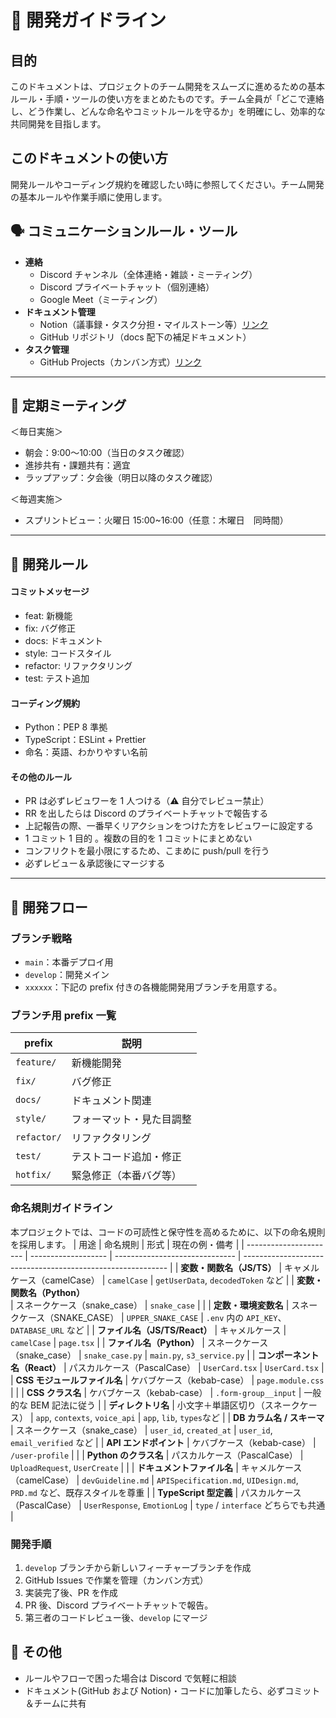 # 👷 開発ガイドライン

## 目的

このドキュメントは、プロジェクトのチーム開発をスムーズに進めるための基本ルール・手順・ツールの使い方をまとめたものです。チーム全員が「どこで連絡し、どう作業し、どんな命名やコミットルールを守るか」を明確にし、効率的な共同開発を目指します。

## このドキュメントの使い方

開発ルールやコーディング規約を確認したい時に参照してください。チーム開発の基本ルールや作業手順に使用します。

## 🗣️ コミュニケーションルール・ツール

- **連絡**
  - Discord チャンネル（全体連絡・雑談・ミーティング）
  - Discord プライベートチャット（個別連絡）
  - Google Meet（ミーティング）
- **ドキュメント管理**
  - Notion（議事録・タスク分担・マイルストーン等）[リンク](https://www.notion.so/ms-engineer/TeamB-23c8f7a036288041a541ce30344b295c)
  - GitHub リポジトリ（docs 配下の補足ドキュメント）
- **タスク管理**
  - GitHub Projects（カンバン方式）[リンク](https://github.com/orgs/ms-engineer-bc25-06/projects/21)

---

## 📅 定期ミーティング

＜毎日実施＞

- 朝会：9:00〜10:00（当日のタスク確認）
- 進捗共有・課題共有：適宜
- ラップアップ：夕会後（明日以降のタスク確認）

＜毎週実施＞

- スプリントビュー：火曜日 15:00~16:00（任意：木曜日　同時間）

---

## 📝 開発ルール

#### コミットメッセージ

- feat: 新機能
- fix: バグ修正
- docs: ドキュメント
- style: コードスタイル
- refactor: リファクタリング
- test: テスト追加

#### コーディング規約

<!-- TODO: これから整備 -->

- Python：PEP 8 準拠
- TypeScript：ESLint + Prettier
- 命名：英語、わかりやすい名前

#### その他のルール

- PR は必ずレビュワーを 1 人つける（⚠️ 自分でレビュー禁止）
- RR を出したらは Discord のプライベートチャットで報告する
- 上記報告の際、一番早くリアクションをつけた方をレビュワーに設定する
- 1 コミット 1 目的
  。複数の目的を 1 コミットにまとめない
- コンフリクトを最小限にするため、こまめに push/pull を行う
- 必ずレビュー＆承認後にマージする

---

## 🎯 開発フロー

### ブランチ戦略

- `main`：本番デプロイ用
- `develop`：開発メイン
- `xxxxxx`：下記の prefix 付きの各機能開発用ブランチを用意する。

### ブランチ用 prefix 一覧

| prefix      | 説明                     |
| ----------- | ------------------------ |
| `feature/`  | 新機能開発               |
| `fix/`      | バグ修正                 |
| `docs/`     | ドキュメント関連         |
| `style/`    | フォーマット・見た目調整 |
| `refactor/` | リファクタリング         |
| `test/`     | テストコード追加・修正   |
| `hotfix/`   | 緊急修正（本番バグ等）   |

### 命名規則ガイドライン

本プロジェクトでは、コードの可読性と保守性を高めるために、以下の命名規則を採用します。
| 用途 | 命名規則 | 形式 | 現在の例・備考 |
| ---------------------- | ------------------- | ------------------------------ | ----------------------------------------------------------- |
| **変数・関数名（JS/TS）** | キャメルケース（camelCase） | `camelCase` | `getUserData`, `decodedToken` など |
| **変数・関数名（Python）**<br> | スネークケース（snake_case） | `snake_case` | |
| **定数・環境変数名** | スネークケース（SNAKE_CASE） | `UPPER_SNAKE_CASE` | `.env` 内の `API_KEY`、`DATABASE_URL` など |
| **ファイル名（JS/TS/React）** | キャメルケース | `camelCase` | `page.tsx` |
| **ファイル名（Python）** | スネークケース（snake_case） | `snake_case.py` | `main.py`, `s3_service.py` |
| **コンポーネント名（React）** | パスカルケース（PascalCase） | `UserCard.tsx` | `UserCard.tsx` |
| **CSS モジュールファイル名** | ケバブケース（kebab-case） | `page.module.css` | |
| **CSS クラス名** | ケバブケース（kebab-case） | `.form-group__input` | 一般的な BEM 記法に従う |
| **ディレクトリ名** | 小文字＋単語区切り（スネークケース） | `app`, `contexts`, `voice_api` | `app`, `lib`, `types`など |
| **DB カラム名 / スキーマ** | スネークケース（snake_case） | `user_id`, `created_at` | `user_id`, `email_verified` など |
| **API エンドポイント** | ケバブケース（kebab-case） | `/user-profile` | |
| **Python のクラス名** | パスカルケース（PascalCase） | `UploadRequest`, `UserCreate` | |
| **ドキュメントファイル名** | キャメルケース（camelCase） | `devGuideline.md` | `APISpecification.md`, `UIDesign.md`, `PRD.md` など、既存スタイルを尊重 |
| **TypeScript 型定義** | パスカルケース（PascalCase） | `UserResponse`, `EmotionLog` | `type` / `interface` どちらでも共通 |

### 開発手順

<!-- TODO: GitHub IssuesやProjectを使わないのであれば該当箇所削除。 -->

1. `develop` ブランチから新しいフィーチャーブランチを作成
2. GitHub Issues で作業を管理（カンバン方式）
3. 実装完了後、PR を作成
4. PR 後、Discord プライベートチャットで報告。
5. 第三者のコードレビュー後、`develop` にマージ

## 📌 その他

- ルールやフローで困った場合は Discord で気軽に相談
- ドキュメント(GitHub および Notion)・コードに加筆したら、必ずコミット＆チームに共有
